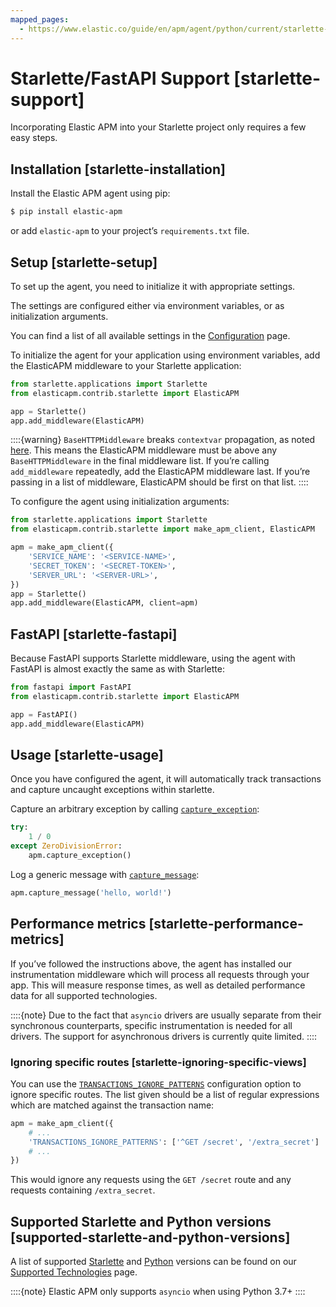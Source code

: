 ```yaml
---
mapped_pages:
  - https://www.elastic.co/guide/en/apm/agent/python/current/starlette-support.html
---
```


# Starlette/FastAPI Support [starlette-support]

Incorporating Elastic APM into your Starlette project only requires a few easy steps.


## Installation [starlette-installation]

Install the Elastic APM agent using pip:

```bash
$ pip install elastic-apm
```

or add `elastic-apm` to your project’s `requirements.txt` file.


## Setup [starlette-setup]

To set up the agent, you need to initialize it with appropriate settings.

The settings are configured either via environment variables, or as initialization arguments.

You can find a list of all available settings in the [Configuration](/reference/configuration.md) page.

To initialize the agent for your application using environment variables, add the ElasticAPM middleware to your Starlette application:

```python
from starlette.applications import Starlette
from elasticapm.contrib.starlette import ElasticAPM

app = Starlette()
app.add_middleware(ElasticAPM)
```

::::{warning}
`BaseHTTPMiddleware` breaks `contextvar` propagation, as noted [here](https://www.starlette.io/middleware/#limitations). This means the ElasticAPM middleware must be above any `BaseHTTPMiddleware` in the final middleware list. If you’re calling `add_middleware` repeatedly, add the ElasticAPM middleware last. If you’re passing in a list of middleware, ElasticAPM should be first on that list.
::::


To configure the agent using initialization arguments:

```python
from starlette.applications import Starlette
from elasticapm.contrib.starlette import make_apm_client, ElasticAPM

apm = make_apm_client({
    'SERVICE_NAME': '<SERVICE-NAME>',
    'SECRET_TOKEN': '<SECRET-TOKEN>',
    'SERVER_URL': '<SERVER-URL>',
})
app = Starlette()
app.add_middleware(ElasticAPM, client=apm)
```


## FastAPI [starlette-fastapi]

Because FastAPI supports Starlette middleware, using the agent with FastAPI is almost exactly the same as with Starlette:

```python
from fastapi import FastAPI
from elasticapm.contrib.starlette import ElasticAPM

app = FastAPI()
app.add_middleware(ElasticAPM)
```


## Usage [starlette-usage]

Once you have configured the agent, it will automatically track transactions and capture uncaught exceptions within starlette.

Capture an arbitrary exception by calling [`capture_exception`](/reference/api-reference.md#client-api-capture-exception):

```python
try:
    1 / 0
except ZeroDivisionError:
    apm.capture_exception()
```

Log a generic message with [`capture_message`](/reference/api-reference.md#client-api-capture-message):

```python
apm.capture_message('hello, world!')
```


## Performance metrics [starlette-performance-metrics]

If you’ve followed the instructions above, the agent has installed our instrumentation middleware which will process all requests through your app. This will measure response times, as well as detailed performance data for all supported technologies.

::::{note}
Due to the fact that `asyncio` drivers are usually separate from their synchronous counterparts, specific instrumentation is needed for all drivers. The support for asynchronous drivers is currently quite limited.
::::



### Ignoring specific routes [starlette-ignoring-specific-views]

You can use the [`TRANSACTIONS_IGNORE_PATTERNS`](/reference/configuration.md#config-transactions-ignore-patterns) configuration option to ignore specific routes. The list given should be a list of regular expressions which are matched against the transaction name:

```python
apm = make_apm_client({
    # ...
    'TRANSACTIONS_IGNORE_PATTERNS': ['^GET /secret', '/extra_secret']
    # ...
})
```

This would ignore any requests using the `GET /secret` route and any requests containing `/extra_secret`.


## Supported Starlette and Python versions [supported-starlette-and-python-versions]

A list of supported [Starlette](/reference/supported-technologies.md#supported-starlette) and [Python](/reference/supported-technologies.md#supported-python) versions can be found on our [Supported Technologies](/reference/supported-technologies.md) page.

::::{note}
Elastic APM only supports `asyncio` when using Python 3.7+
::::


